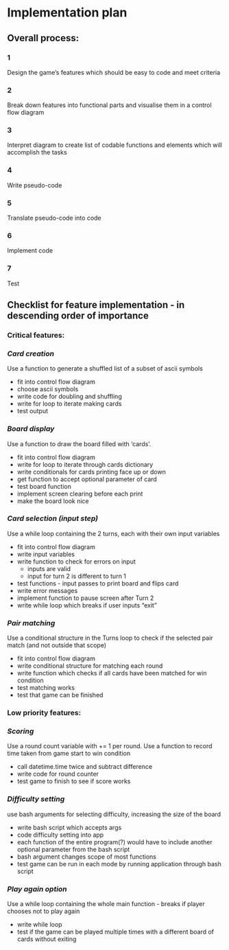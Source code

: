 # Implementation plan

## Overall process:

### 1
Design the game’s features which should be easy to code and meet criteria
### 2 
Break down features into functional parts and visualise them in a control flow diagram 
### 3 
Interpret diagram to create list of codable functions and elements which will accomplish the tasks
### 4
Write pseudo-code 
### 5
Translate pseudo-code into code
### 6
Implement code
### 7
Test 


## Checklist for feature implementation - in descending order of importance

###  Critical features:

### *Card creation*
Use a function to generate a shuffled list of a subset of ascii symbols
* fit into control flow diagram
* choose ascii symbols
* write code for doubling and shuffling
* write for loop to iterate making cards
* test output


### *Board display*
Use a function to draw the board filled with ‘cards’.
* fit into control flow diagram 
* write for loop to iterate through cards dictionary
* write conditionals for cards printing face up or down
* get function to accept optional parameter of card
* test board function
* implement screen clearing before each print
* make the board look nice
	

### *Card selection (input step)*
Use a while loop containing the 2 turns, each with their own input variables
* fit into control flow diagram
* write input variables
* write function to check for errors on input
    * inputs are valid
    * input for turn 2 is different to turn 1
* test functions - input passes to print board and flips card
* write error messages
* implement function to pause screen after Turn 2
* write while loop which breaks if user inputs “exit” 


### *Pair matching*
Use a conditional structure in the Turns loop to check if the selected pair match (and not outside that scope)
* fit into control flow diagram
* write conditional structure for matching each round
* write function which checks if all cards have been matched for win condition
* test matching works
* test that game can be finished


### Low priority features:

### *Scoring*
Use a round count variable with += 1 per round. Use a function to record time taken from game start to win condition
* call datetime.time twice and subtract difference
* write code for round counter
* test game to finish to see if score works

### *Difficulty setting*
use bash arguments for selecting difficulty, increasing the size of the board
* write bash script which accepts args
* code difficulty setting into app
* each function of the entire program(?) would have to include another optional parameter from the bash script
* bash argument changes scope of most functions
* test game can be run in each mode by running application through bash script

### *Play again option*
Use a while loop containing the whole main function - breaks if player chooses not to play again
* write while loop
* test if the game can be played multiple times with a different board of cards without exiting

	
